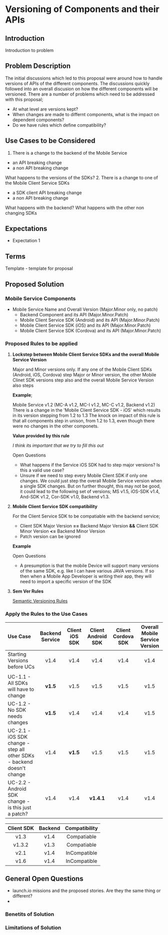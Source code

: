 # Versioning of Components and their APIs

## Introduction

Introduction to problem

## Problem Description

The initial discussions which led to this proposal were around how to handle versions of APIs of the different components. The discussions quickly followed into an overall discusion on how the different components will be versioned. There are a number of problems which need to be addressed with this proposal;
* At what level are versions kept?
* When changes are made to differnt components, what is the impact on dependent components?
* Do we have rules which define compatibility? 

## Use Cases to be Considered

1. There is a change to the backend of the Mobile Service
 * an API breaking change
 * a non API breaking change

 What happens to the versions of the SDKs?
2. There is a change to one of the Mobile Client Service SDKs
 * a SDK client API breaking change
 * a non API breaking change

 What happens with the backend?
 What happens with the other non changing SDKs 

## Expectations

- Expectation 1

## Terms

Template - template for proposal
  
## Proposed Solution

### Mobile Service Components

* Mobile Service Name and Overall Version (Major.Minor only, no patch)
  * Backend Component and its API (Major.Minor.Patch)
  * Mobile Client Service SDK (Android) and its API (Major.Minor.Patch)
  * Mobile Client Service SDK (iOS) and its API (Major.Minor.Patch)
  * Mobile Client Service SDK (Cordova) and its API (Major.Minor.Patch)

### Proposed Rules to be applied
1. **Lockstep between Mobile Client Service SDKs and the overall Mobile Service Version**

   Major and Minor versions only.
   If any one of the Mobile Client SDKs (Android, iOS, Cordova) step Major or Minor version, the other Mobile Clinet SDK versions step also and the overall Mobile Service Version also steps

   **Example**; 

   Mobile Service v1.2 (MC-A v1.2, MC-I v1.2, MC-C v1.2, Backend v1.2)
   There is a change in the 'Mobile Client Service SDK - iOS' which results in its version stepping from 1.2 to 1.3
   The knock on impact of this rule is that all components step in unison, from 1.2 to 1.3, even though there were no changes in the other componets.

   **Value provided by this rule**

   _I think its important that we try to fill this out_ 

   Open Questions
   - What happens if the Service iOS SDK had to step major versions? Is this a valid use case?
   - Unsure if we need to step every Mobile Client SDK if only one changes. We could just step the overall Mobile Service version when a single SDK changes. But on further thought, this may not be good, it could lead to the following set of versions; MS v1.5, iOS-SDK v1.4, And-SDK v1.2, Cor-SDK v1.0, Backend v1.3.

2. **Mobile Client Service SDK compatibility**
   
   For the Client Service SDK to be compatiable with the backend service;

   * Client SDK Major Version **==** Backend Major Version **&&** Client SDK Minor Version **<=** Backend Minor Version
   * Patch version can be ignored

   **Example** 

   Open Questions
   * A presumption is that the  mobile Device will support many versions of the same SDK, e.g. like I can have various JAVA versions. If so then when a Mobile App Developer is writing their app, they will need to import a specific version of the SDK

3. **Sem Ver Rules**

   [Semantic Versioning Rules](https://semver.org/) 

### Apply the Rules to the Use Cases

| Use Case      | Backend Service | Client iOS SDK | Client Android SDK | Client Cordova SDK | Overall Mobile Service Version |
| :------------|:---------------:| :-------------:| :-----------------:| :-----------------:| :-----------------------------:|
| Starting Versions before UCs                                          | v1.4     | v1.4       | v1.4      |  v1.4 |  v1.4 |
| | | | |  | |
| UC-1.1 - All SDKs will have to change                                 | **v1.5** | v1.5       | v1.5      |  v1.5 |  v1.5 |
| UC-1.2 - No SDK needs changes                                         | **v1.5** | v1.4       | v1.4      |  v1.4 |  v1.5 |
| UC-2.1 - iOS SDK change - step all other SDKs - backend doesn't change| v1.4     | **v1.5**   | v1.5      |  v1.5 |  v1.5 |
| UC-2.2 - Android SDK change - is this just a patch?                   | v1.4     | v1.4       | **v1.4.1**|  v1.4 |  v1.4 |





| Client SDK    | Backend       | Compatibility  |
| :------------:|:-------------:| :-------------:|
| v1.3          | v1.4          | Compatiable    |
| v1.3.2        | v1.3          | Compatiable    |
| v2.1          | v1.4          | InCompatible   |
| v1.6          | v1.4          | InCompatible   |

## General Open Questions
- launch.io missions and the proposed stories. Are they the same thing or different?
-  

### Benetits of Solution

### Limitations of Solution